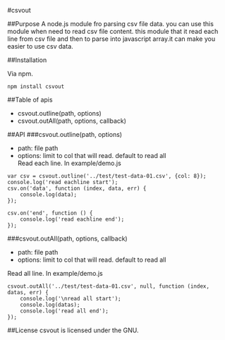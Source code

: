#csvout



##Purpose
A node.js module fro parsing csv file data.
you can use this module when need to read csv file content. this module that it read each line from csv file and then to parse into javascript array.it can make you easier to use csv data.



##Installation

Via npm.
```
npm install csvout
```



##Table of apis
* csvout.outline(path, options)
* csvout.outAll(path, options, callback)



##API
###csvout.outline(path, options)
* path: file path
* options: limit to col that will read. default to read all<br />
Read each line.
In example/demo.js
```
var csv = csvout.outline('../test/test-data-01.csv', {col: 8});
console.log('read eachline start');
csv.on('data', function (index, data, err) {
    console.log(data);
});

csv.on('end', function () {
    console.log('read eachline end');
});
```

###csvout.outAll(path, options, callback)
* path: file path
* options: limit to col that will read. default to read all<br />

Read all line.
In example/demo.js
```
csvout.outAll('../test/test-data-01.csv', null, function (index, datas, err) {
    console.log('\nread all start');
    console.log(datas);
    console.log('read all end');
});
```



##License
csvout  is licensed under the GNU.
